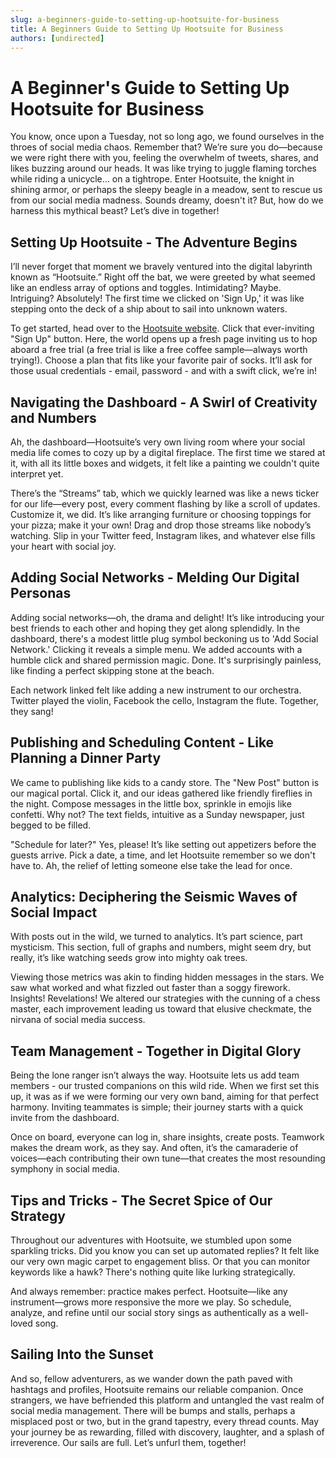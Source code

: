 ```yaml
---
slug: a-beginners-guide-to-setting-up-hootsuite-for-business
title: A Beginners Guide to Setting Up Hootsuite for Business
authors: [undirected]
---
```


# A Beginner's Guide to Setting Up Hootsuite for Business

You know, once upon a Tuesday, not so long ago, we found ourselves in the throes of social media chaos. Remember that? We’re sure you do—because we were right there with you, feeling the overwhelm of tweets, shares, and likes buzzing around our heads. It was like trying to juggle flaming torches while riding a unicycle… on a tightrope. Enter Hootsuite, the knight in shining armor, or perhaps the sleepy beagle in a meadow, sent to rescue us from our social media madness. Sounds dreamy, doesn't it? But, how do we harness this mythical beast? Let’s dive in together!

## Setting Up Hootsuite - The Adventure Begins

I’ll never forget that moment we bravely ventured into the digital labyrinth known as “Hootsuite.” Right off the bat, we were greeted by what seemed like an endless array of options and toggles. Intimidating? Maybe. Intriguing? Absolutely! The first time we clicked on 'Sign Up,' it was like stepping onto the deck of a ship about to sail into unknown waters. 

To get started, head over to the [Hootsuite website](https://hootsuite.com). Click that ever-inviting "Sign Up" button. Here, the world opens up a fresh page inviting us to hop aboard a free trial (a free trial is like a free coffee sample—always worth trying!). Choose a plan that fits like your favorite pair of socks. It’ll ask for those usual credentials - email, password - and with a swift click, we’re in!

## Navigating the Dashboard - A Swirl of Creativity and Numbers

Ah, the dashboard—Hootsuite’s very own living room where your social media life comes to cozy up by a digital fireplace. The first time we stared at it, with all its little boxes and widgets, it felt like a painting we couldn't quite interpret yet.

There’s the “Streams” tab, which we quickly learned was like a news ticker for our life—every post, every comment flashing by like a scroll of updates. Customize it, we did. It’s like arranging furniture or choosing toppings for your pizza; make it your own! Drag and drop those streams like nobody’s watching. Slip in your Twitter feed, Instagram likes, and whatever else fills your heart with social joy.

## Adding Social Networks - Melding Our Digital Personas

Adding social networks—oh, the drama and delight! It’s like introducing your best friends to each other and hoping they get along splendidly. In the dashboard, there's a modest little plug symbol beckoning us to 'Add Social Network.' Clicking it reveals a simple menu. We added accounts with a humble click and shared permission magic. Done. It's surprisingly painless, like finding a perfect skipping stone at the beach.

Each network linked felt like adding a new instrument to our orchestra. Twitter played the violin, Facebook the cello, Instagram the flute. Together, they sang!

## Publishing and Scheduling Content - Like Planning a Dinner Party

We came to publishing like kids to a candy store. The "New Post" button is our magical portal. Click it, and our ideas gathered like friendly fireflies in the night. Compose messages in the little box, sprinkle in emojis like confetti. Why not? The text fields, intuitive as a Sunday newspaper, just begged to be filled.

"Schedule for later?" Yes, please! It’s like setting out appetizers before the guests arrive. Pick a date, a time, and let Hootsuite remember so we don't have to. Ah, the relief of letting someone else take the lead for once.

## Analytics: Deciphering the Seismic Waves of Social Impact

With posts out in the wild, we turned to analytics. It’s part science, part mysticism. This section, full of graphs and numbers, might seem dry, but really, it’s like watching seeds grow into mighty oak trees.

Viewing those metrics was akin to finding hidden messages in the stars. We saw what worked and what fizzled out faster than a soggy firework. Insights! Revelations! We altered our strategies with the cunning of a chess master, each improvement leading us toward that elusive checkmate, the nirvana of social media success.

## Team Management - Together in Digital Glory

Being the lone ranger isn’t always the way. Hootsuite lets us add team members - our trusted companions on this wild ride. When we first set this up, it was as if we were forming our very own band, aiming for that perfect harmony. Inviting teammates is simple; their journey starts with a quick invite from the dashboard. 

Once on board, everyone can log in, share insights, create posts. Teamwork makes the dream work, as they say. And often, it’s the camaraderie of voices—each contributing their own tune—that creates the most resounding symphony in social media.

## Tips and Tricks - The Secret Spice of Our Strategy

Throughout our adventures with Hootsuite, we stumbled upon some sparkling tricks. Did you know you can set up automated replies? It felt like our very own magic carpet to engagement bliss. Or that you can monitor keywords like a hawk? There's nothing quite like lurking strategically. 

And always remember: practice makes perfect. Hootsuite—like any instrument—grows more responsive the more we play. So schedule, analyze, and refine until our social story sings as authentically as a well-loved song.

## Sailing Into the Sunset

And so, fellow adventurers, as we wander down the path paved with hashtags and profiles, Hootsuite remains our reliable companion. Once strangers, we have befriended this platform and untangled the vast realm of social media management. There will be bumps and stalls, perhaps a misplaced post or two, but in the grand tapestry, every thread counts. May your journey be as rewarding, filled with discovery, laughter, and a splash of irreverence. Our sails are full. Let’s unfurl them, together!